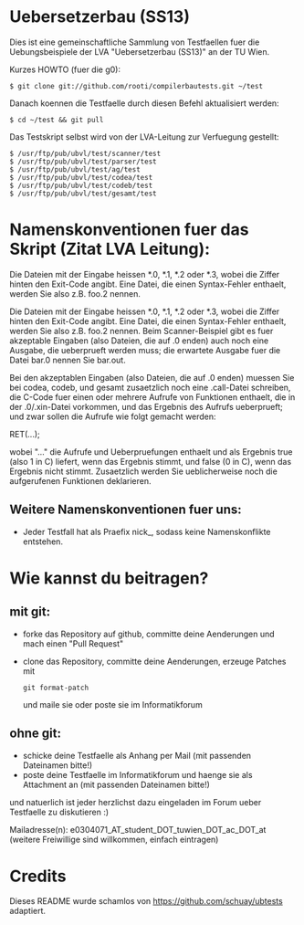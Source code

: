 # Uebersetzerbau \(SS13\)

Dies ist eine gemeinschaftliche Sammlung von Testfaellen fuer die Uebungsbeispiele
der LVA "Uebersetzerbau \(SS13\)" an der TU Wien.

Kurzes HOWTO (fuer die g0):

	$ git clone git://github.com/rooti/compilerbautests.git ~/test

Danach koennen die Testfaelle durch diesen Befehl aktualisiert werden:

	$ cd ~/test && git pull

Das Testskript selbst wird von der LVA-Leitung zur Verfuegung gestellt:

	$ /usr/ftp/pub/ubvl/test/scanner/test
	$ /usr/ftp/pub/ubvl/test/parser/test
	$ /usr/ftp/pub/ubvl/test/ag/test
	$ /usr/ftp/pub/ubvl/test/codea/test
	$ /usr/ftp/pub/ubvl/test/codeb/test
	$ /usr/ftp/pub/ubvl/test/gesamt/test

# Namenskonventionen fuer das Skript (Zitat LVA Leitung):

Die Dateien mit der Eingabe heissen *.0, *.1, *.2 oder *.3, wobei die
Ziffer hinten den Exit-Code angibt.  Eine Datei, die einen
Syntax-Fehler enthaelt, werden Sie also z.B. foo.2 nennen.  

Die Dateien mit der Eingabe heissen *.0, *.1, *.2 oder *.3, wobei die
Ziffer hinten den Exit-Code angibt.  Eine Datei, die einen
Syntax-Fehler enthaelt, werden Sie also z.B. foo.2 nennen.  Beim
Scanner-Beispiel gibt es fuer akzeptable Eingaben (also Dateien, die
auf .0 enden) auch noch eine Ausgabe, die ueberprueft werden muss; die
erwartete Ausgabe fuer die Datei bar.0 nennen Sie bar.out.

Bei den akzeptablen Eingaben (also Dateien, die auf .0 enden) muessen
Sie bei codea, codeb, und gesamt zusaetzlich noch eine .call-Datei
schreiben, die C-Code fuer einen oder mehrere Aufrufe von Funktionen
enthaelt, die in der .0/.xin-Datei vorkommen, und das Ergebnis des
Aufrufs ueberprueft; und zwar sollen die Aufrufe wie folgt gemacht
werden:

RET(...);

wobei "..." die Aufrufe und Ueberpruefungen enthaelt und als Ergebnis
true (also 1 in C) liefert, wenn das Ergebnis stimmt, und false (0 in
C), wenn das Ergebnis nicht stimmt.  Zusaetzlich werden Sie
ueblicherweise noch die aufgerufenen Funktionen deklarieren.


## Weitere Namenskonventionen fuer uns:

*	Jeder Testfall hat als Praefix nick_, sodass keine Namenskonflikte entstehen.


# Wie kannst du beitragen?

## mit git:

*	forke das Repository auf github, committe deine Aenderungen und mach einen "Pull Request"
*	clone das Repository, committe deine Aenderungen, erzeuge Patches mit

		git format-patch

	und maile sie oder poste sie im Informatikforum

## ohne git:

*	schicke deine Testfaelle als Anhang per Mail (mit passenden Dateinamen bitte!)
*	poste deine Testfaelle im Informatikforum und haenge sie als Attachment an (mit passenden Dateinamen bitte!)

und natuerlich ist jeder herzlichst dazu eingeladen im Forum ueber Testfaelle zu diskutieren :)

Mailadresse(n): e0304071_AT_student_DOT_tuwien_DOT_ac_DOT_at (weitere Freiwillige sind willkommen, einfach eintragen)


# Credits

Dieses README wurde schamlos von https://github.com/schuay/ubtests adaptiert.

